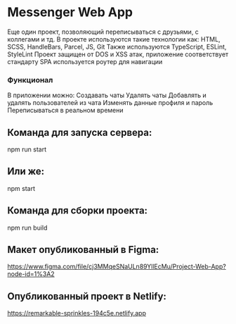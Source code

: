 # Messenger Web App

Еще один проект, позволяющий переписываться с друзьями, с коллегами и тд. В проекте используются такие технологии как: HTML, SCSS, HandleBars, Parcel, JS, Git
Также используются TypeScript, ESLint, StyleLint
Проект защищен от DOS и XSS атак, приложение соответствует стандарту SPA используется роутер для навигации

### Функционал

В приложении можно:
Создавать чаты
Удалять чаты
Добавлять и удалять пользователей из чата
Изменять данные профиля и пароль
Переписываться в реальном времени

## Команда для запуска сервера:

npm run start

## Или же:

npm start

## Команда для сборки проекта:

npm run build

## Макет опубликованный в Figma:

https://www.figma.com/file/cj3MMqeSNaULn89YllEcMu/Project-Web-App?node-id=1%3A2

## Опубликованный проект в Netlify:

https://remarkable-sprinkles-194c5e.netlify.app
